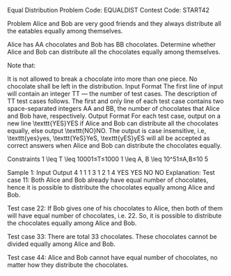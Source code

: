 Equal Distribution
Problem Code:
EQUALDIST
Contest Code:
START42

Problem
Alice and Bob are very good friends and they always distribute all the eatables equally among themselves.

Alice has AA chocolates and Bob has BB chocolates. Determine whether Alice and Bob can distribute all the chocolates equally among themselves.

Note that:

It is not allowed to break a chocolate into more than one piece.
No chocolate shall be left in the distribution.
Input Format
The first line of input will contain an integer TT — the number of test cases. The description of TT test cases follows.
The first and only line of each test case contains two space-separated integers AA and BB, the number of chocolates that Alice and Bob have, respectively.
Output Format
For each test case, output on a new line \texttt{YES}YES if Alice and Bob can distribute all the chocolates equally, else output \texttt{NO}NO. The output is case insensitive, i.e, \texttt{yes}yes, \texttt{YeS}YeS, \texttt{yES}yES will all be accepted as correct answers when Alice and Bob can distribute the chocolates equally.

Constraints
1 \leq T \leq 10001≤T≤1000
1 \leq A, B \leq 10^51≤A,B≤10 
5
 
Sample 1:
Input
Output
4
1 1
1 3
1 2
1 4
YES
YES
NO
NO
Explanation:
Test case 11: Both Alice and Bob already have equal number of chocolates, hence it is possible to distribute the chocolates equally among Alice and Bob.

Test case 22: If Bob gives one of his chocolates to Alice, then both of them will have equal number of chocolates, i.e. 22. So, it is possible to distribute the chocolates equally among Alice and Bob.

Test case 33: There are total 33 chocolates. These chocolates cannot be divided equally among Alice and Bob.

Test case 44: Alice and Bob cannot have equal number of chocolates, no matter how they distribute the chocolates.

